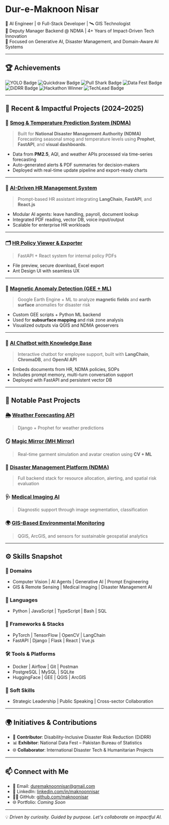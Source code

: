 <!-- Hi there 👋 -->

# **Dur-e-Maknoon Nisar**

🚀 AI Engineer | 🌐 Full-Stack Developer | 🛰️ GIS Technologist  
🔧 Deputy Manager Backend @ NDMA | 4+ Years of Impact-Driven Tech Innovation  
🧠 Focused on Generative AI, Disaster Management, and Domain-Aware AI Systems  

---

## 🏆 **Achievements**

![YOLO Badge](https://img.shields.io/badge/Achievement-YOLO-brightgreen)
![Quickdraw Badge](https://img.shields.io/badge/Achievement-Quickdraw-blue)
![Pull Shark Badge](https://img.shields.io/badge/Achievement-Pull%20Shark-yellow)
![Data Fest Badge](https://img.shields.io/badge/Achievement-National%20Data%20Fest-orange)
![DiDRR Badge](https://img.shields.io/badge/Initiative-DiDRR-green)
![Hackathon Winner](https://img.shields.io/badge/Hackathon-Winner-red)
![TechLead Badge](https://img.shields.io/badge/Title-Technical%20Lead-lightgrey)

---

## 💼 **Recent & Impactful Projects (2024–2025)**

### 🔬 **[Smog & Temperature Prediction System (NDMA)](https://github.com/username/ndma-smog-temp-prediction)**  
> Built for **National Disaster Management Authority (NDMA)**  
> Forecasting seasonal smog and temperature levels using **Prophet**, **FastAPI**, and **visual dashboards**.

- Data from **PM2.5**, AQI, and weather APIs processed via time-series forecasting  
- Auto-generated alerts & PDF summaries for decision-makers  
- Deployed with real-time update pipeline and export-ready charts

---

### 🤖 **[AI-Driven HR Management System](https://github.com/username/hr-ai-system)**  
> Prompt-based HR assistant integrating **LangChain**, **FastAPI**, and **React.js**

- Modular AI agents: leave handling, payroll, document lookup  
- Integrated PDF reading, vector DB, voice input/output  
- Scalable for enterprise HR workloads

---

### 🗂️ **[HR Policy Viewer & Exporter](https://github.com/username/hr-policy-viewer)**  
> FastAPI + React system for internal policy PDFs

- File preview, secure download, Excel export  
- Ant Design UI with seamless UX

---

### 🧭 **[Magnetic Anomaly Detection (GEE + ML)](https://github.com/username/google-earth-magnetic-analysis)**  
> Google Earth Engine + ML to analyze **magnetic fields** and **earth surface** anomalies for disaster risk

- Custom GEE scripts + Python ML backend  
- Used for **subsurface mapping** and risk zone analysis  
- Visualized outputs via QGIS and NDMA geoservers

---

### 🧠 **[AI Chatbot with Knowledge Base](https://github.com/username/ai-knowledge-chatbot)**  
> Interactive chatbot for employee support, built with **LangChain**, **ChromaDB**, and **OpenAI API**

- Embeds documents from HR, NDMA policies, SOPs  
- Includes prompt memory, multi-turn conversation support  
- Deployed with FastAPI and persistent vector DB

---

## 🌟 **Notable Past Projects**

### 🌦️ [Weather Forecasting API](https://github.com/username/weather-forecasting-api)  
> Django + Prophet for weather predictions

### 🪞 [Magic Mirror (MH Mirror)](https://github.com/username/magic-mirror)  
> Real-time garment simulation and avatar creation using **CV + ML**

### 🚨 [Disaster Management Platform (NDMA)](https://github.com/username/disaster-management)  
> Full backend stack for resource allocation, alerting, and spatial risk evaluation

### 🩺 [Medical Imaging AI](https://github.com/username/medical-imaging-ai)  
> Diagnostic support through image segmentation, classification

### 🌍 [GIS-Based Environmental Monitoring](https://github.com/username/gis-environment-monitoring)  
> QGIS, ArcGIS, and sensors for sustainable geospatial analytics

---

## ⚙️ **Skills Snapshot**

### 🧠 Domains  
- Computer Vision | AI Agents | Generative AI | Prompt Engineering  
- GIS & Remote Sensing | Medical Imaging | Disaster Management AI

### 🧾 Languages  
- Python | JavaScript | TypeScript | Bash | SQL

### 🧰 Frameworks & Stacks  
- PyTorch | TensorFlow | OpenCV | LangChain  
- FastAPI | Django | Flask | React | Vue.js

### 🛠️ Tools & Platforms  
- Docker | Airflow | Git | Postman  
- PostgreSQL | MySQL | SQLite  
- HuggingFace | GEE | QGIS | ArcGIS

### 🌱 Soft Skills  
- Strategic Leadership | Public Speaking | Cross-sector Collaboration

---

## 🌍 **Initiatives & Contributions**

- 🧩 **Contributor**: Disability-Inclusive Disaster Risk Reduction (DiDRR)  
- 📊 **Exhibitor**: National Data Fest – Pakistan Bureau of Statistics  
- 🌐 **Collaborator**: International Disaster Tech & Humanitarian Projects

---

## 📫 **Connect with Me**

- 📧 Email: [duremaknoonnisar@gmail.com](mailto:duremaknoonnisar@gmail.com)  
- 🔗 LinkedIn: [linkedin.com/in/maknoonnisar](https://www.linkedin.com/in/maknoonnisar)  
- 🧑‍💻 GitHub: [github.com/maknoonisar](https://github.com/maknoonisar)  
- 🌐 Portfolio: *Coming Soon*

---

💡 _Driven by curiosity. Guided by purpose. Let's collaborate on impactful AI._  
